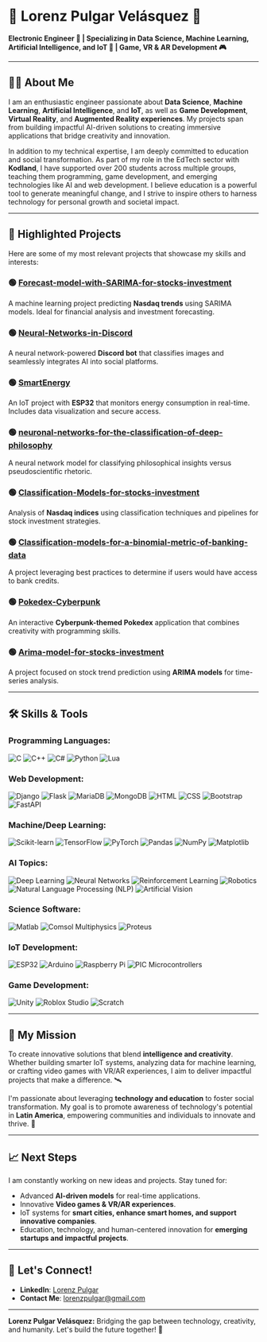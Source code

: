 # 🌟 Lorenz Pulgar Velásquez 🌟

**Electronic Engineer 🔌 | Specializing in Data Science, Machine Learning, Artificial Intelligence, and IoT 🤖 | Game, VR & AR Development 🎮**

---

## 👨‍💻 About Me

I am an enthusiastic engineer passionate about **Data Science**, **Machine Learning**, **Artificial Intelligence**, and **IoT**, as well as **Game Development**, **Virtual Reality**, and **Augmented Reality experiences**. My projects span from building impactful AI-driven solutions to creating immersive applications that bridge creativity and innovation. 

In addition to my technical expertise, I am deeply committed to education and social transformation. As part of my role in the EdTech sector with **Kodland**, I have supported over 200 students across multiple groups, teaching them programming, game development, and emerging technologies like AI and web development. I believe education is a powerful tool to generate meaningful change, and I strive to inspire others to harness technology for personal growth and societal impact.

---

## 🚀 Highlighted Projects

Here are some of my most relevant projects that showcase my skills and interests:

### 🟢 [Forecast-model-with-SARIMA-for-stocks-investment](https://github.com/Lorenzpulgar/Forecast-model-with-SARIMA-for-stocks-investment)
A machine learning project predicting **Nasdaq trends** using SARIMA models. Ideal for financial analysis and investment forecasting.

### 🟢 [Neural-Networks-in-Discord](https://github.com/Lorenzpulgar/Neural-Networks-in-Discord)
A neural network-powered **Discord bot** that classifies images and seamlessly integrates AI into social platforms.

### 🟢 [SmartEnergy](https://github.com/Lorenzpulgar/SmartEnergy)
An IoT project with **ESP32** that monitors energy consumption in real-time. Includes data visualization and secure access.

### 🟢 [neuronal-networks-for-the-classification-of-deep-philosophy](https://github.com/Lorenzpulgar/neuronal-networks-for-the-classification-of-deep-philosophy)
A neural network model for classifying philosophical insights versus pseudoscientific rhetoric.

### 🟢 [Classification-Models-for-stocks-investment](https://github.com/Lorenzpulgar/Classification-Models-for-stocks-investment)
Analysis of **Nasdaq indices** using classification techniques and pipelines for stock investment strategies.

### 🟢 [Classification-models-for-a-binomial-metric-of-banking-data](https://github.com/Lorenzpulgar/Classification-models-for-a-binomial-metric-of-banking-data)
A project leveraging best practices to determine if users would have access to bank credits.

### 🟢 [Pokedex-Cyberpunk](https://github.com/Lorenzpulgar/Pokedex-Cyberpunk)
An interactive **Cyberpunk-themed Pokedex** application that combines creativity with programming skills.

### 🟢 [Arima-model-for-stocks-investment](https://github.com/Lorenzpulgar/Arima-model-for-stocks-investment)
A project focused on stock trend prediction using **ARIMA models** for time-series analysis.

---

## 🛠️ Skills & Tools

### Programming Languages:
![C](https://img.shields.io/badge/C-00599C?style=for-the-badge&logo=c&logoColor=white)
![C++](https://img.shields.io/badge/C++-00599C?style=for-the-badge&logo=cplusplus&logoColor=white)
![C#](https://img.shields.io/badge/C%23-239120?style=for-the-badge&logo=csharp&logoColor=white)
![Python](https://img.shields.io/badge/Python-3776AB?style=for-the-badge&logo=python&logoColor=white)
![Lua](https://img.shields.io/badge/Lua-2C2D72?style=for-the-badge&logo=lua&logoColor=white)

### Web Development:
![Django](https://img.shields.io/badge/Django-092E20?style=for-the-badge&logo=django&logoColor=white)
![Flask](https://img.shields.io/badge/Flask-000000?style=for-the-badge&logo=flask&logoColor=white)
![MariaDB](https://img.shields.io/badge/MariaDB-003545?style=for-the-badge&logo=mariadb&logoColor=white)
![MongoDB](https://img.shields.io/badge/MongoDB-47A248?style=for-the-badge&logo=mongodb&logoColor=white)
![HTML](https://img.shields.io/badge/HTML-E34F26?style=for-the-badge&logo=html5&logoColor=white)
![CSS](https://img.shields.io/badge/CSS-1572B6?style=for-the-badge&logo=css3&logoColor=white)
![Bootstrap](https://img.shields.io/badge/Bootstrap-7952B3?style=for-the-badge&logo=bootstrap&logoColor=white)
![FastAPI](https://img.shields.io/badge/FastAPI-009688?style=for-the-badge&logo=fastapi&logoColor=white)

### Machine/Deep Learning:
![Scikit-learn](https://img.shields.io/badge/Scikit--learn-F7931E?style=for-the-badge&logo=scikit-learn&logoColor=white)
![TensorFlow](https://img.shields.io/badge/TensorFlow-FF6F00?style=for-the-badge&logo=tensorflow&logoColor=white)
![PyTorch](https://img.shields.io/badge/PyTorch-EE4C2C?style=for-the-badge&logo=pytorch&logoColor=white)
![Pandas](https://img.shields.io/badge/Pandas-150458?style=for-the-badge&logo=pandas&logoColor=white)
![NumPy](https://img.shields.io/badge/NumPy-013243?style=for-the-badge&logo=numpy&logoColor=white)
![Matplotlib](https://img.shields.io/badge/Matplotlib-3776AB?style=for-the-badge&logo=python&logoColor=white)

### AI Topics:
![Deep Learning](https://img.shields.io/badge/Deep%20Learning-FF6F00?style=for-the-badge&logo=tensorflow&logoColor=white)
![Neural Networks](https://img.shields.io/badge/Neural%20Networks-FF6F00?style=for-the-badge&logo=keras&logoColor=white)
![Reinforcement Learning](https://img.shields.io/badge/Reinforcement%20Learning-5C2D91?style=for-the-badge&logo=python&logoColor=white)
![Robotics](https://img.shields.io/badge/Robotics-0078D7?style=for-the-badge&logo=raspberry-pi&logoColor=white)
![Natural Language Processing (NLP)](https://img.shields.io/badge/NLP-43853D?style=for-the-badge&logo=numpy&logoColor=white)
![Artificial Vision](https://img.shields.io/badge/Artificial%20Vision-1C1E24?style=for-the-badge&logo=opencv&logoColor=white)

### Science Software:
![Matlab](https://img.shields.io/badge/Matlab-0076A8?style=for-the-badge&logo=mathworks&logoColor=white)
![Comsol Multiphysics](https://img.shields.io/badge/Comsol-Multiphysics-FF6600?style=for-the-badge&logo=comsol&logoColor=white)
![Proteus](https://img.shields.io/badge/Proteus-3776AB?style=for-the-badge&logo=proteus&logoColor=white)

### IoT Development:
![ESP32](https://img.shields.io/badge/ESP32-0078D7?style=for-the-badge&logo=esp32&logoColor=white)
![Arduino](https://img.shields.io/badge/Arduino-00979D?style=for-the-badge&logo=arduino&logoColor=white)
![Raspberry Pi](https://img.shields.io/badge/Raspberry-Pi-A22846?style=for-the-badge&logo=raspberry-pi&logoColor=white)
![PIC Microcontrollers](https://img.shields.io/badge/PIC-Microcontroller-3776AB?style=for-the-badge&logo=embedded&logoColor=white)

### Game Development:
![Unity](https://img.shields.io/badge/Unity-000000?style=for-the-badge&logo=unity&logoColor=white)
![Roblox Studio](https://img.shields.io/badge/Roblox-Studio-D8DEE9?style=for-the-badge&logo=roblox&logoColor=black)
![Scratch](https://img.shields.io/badge/Scratch-4D97FF?style=for-the-badge&logo=scratch&logoColor=white)

---

## 🎯 My Mission

To create innovative solutions that blend **intelligence and creativity**. Whether building smarter IoT systems, analyzing data for machine learning, or crafting video games with VR/AR experiences, I aim to deliver impactful projects that make a difference. 🛰️ 

I'm passionate about leveraging **technology and education** to foster social transformation. My goal is to promote awareness of technology's potential in **Latin America**, empowering communities and individuals to innovate and thrive. 🙏

---

## 📈 Next Steps

I am constantly working on new ideas and projects. Stay tuned for:
- Advanced **AI-driven models** for real-time applications.
- Innovative **Video games & VR/AR experiences**.
- IoT systems for **smart cities, enhance smart homes, and support innovative companies**.
- Education, technology, and human-centered innovation for **emerging startups and impactful projects**.

---

## 🤝 Let's Connect!

- **LinkedIn**: [Lorenz Pulgar](https://www.linkedin.com/in/lorenzpulgar/)
- **Contact Me**: lorenzpulgar@gmail.com

---

**Lorenz Pulgar Velásquez:** Bridging the gap between technology, creativity, and humanity. Let's build the future together! 🌟
